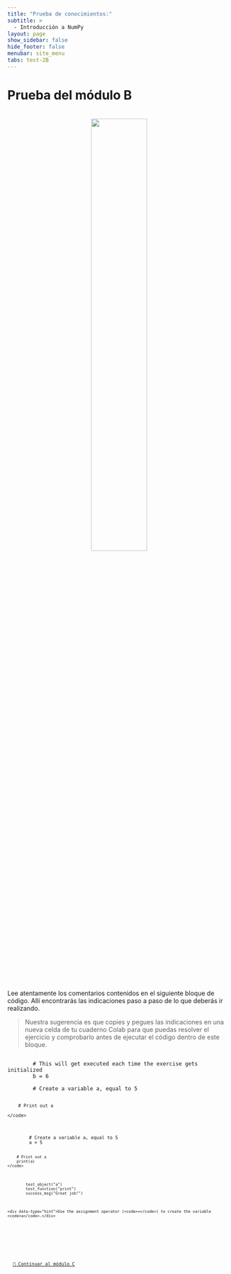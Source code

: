 ```yaml
---
title: "Prueba de conocimientos:"
subtitle: >
  - Introducción a NumPy
layout: page
show_sidebar: false
hide_footer: false
menubar: site_menu
tabs: test-2B
---
```


# Prueba del módulo B

<br>
<center>
    <img width="50%" src="https://upload.wikimedia.org/wikipedia/commons/thumb/3/31/NumPy_logo_2020.svg/2560px-NumPy_logo_2020.svg.png">
</center>

Lee atentamente los comentarios contenidos en el siguiente bloque de código. Allí encontrarás las indicaciones paso a paso de lo que deberás ir realizando. 

> Nuestra sugerencia es que copies y pegues las indicaciones en una nueva celda de tu cuaderno Colab para que puedas resolver el ejercicio y comprobarlo antes de ejecutar el código dentro de este bloque.

<div data-datacamp-exercise data-lang="python" height="1000">
	<code data-type="pre-exercise-code">
		# This will get executed each time the exercise gets initialized
		b = 6
	</code>
	<code data-type="sample-code">
		# Create a variable a, equal to 5


		# Print out a

	</code>
	
  <code data-type="solution">
		# Create a variable a, equal to 5
		a = 5

		# Print out a
		print(a)
	</code>
	
  <code data-type="sct">
		test_object("a")
		test_function("print")
		success_msg("Great job!")
	</code>

	<div data-type="hint">Use the assignment operator (<code>=</code>) to create the variable <code>a</code>.</div>
</div>

<!-- Buttons -->
<br>
<div class="buttons has-addons is-centered">
  <a class="button is-info is-large" href="{{ site.baseurl }}/bloque-1C/">🚀 Continuar al módulo C</a>
</div>